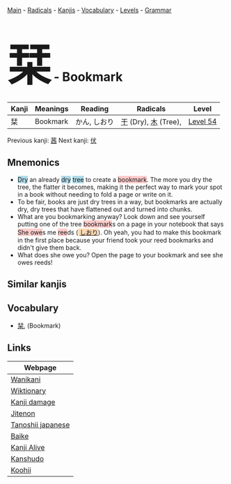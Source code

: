 <style> bigfont {font-size: 100px}</style>
[Main](../README.md) -
[Radicals](../radicals.md) -
[Kanjis](../kanjis.md) -
[Vocabulary](../vocabulary.md) -
[Levels](../levels.md) -
[Grammar](../grammar.md)
# <bigfont> 栞</bigfont> - Bookmark 

| Kanji | Meanings | Reading | Radicals | Level |
| --- | --- | --- | --- | --- |
| 栞 | Bookmark | かん, しおり | [干](../radicals/干.md) (Dry), [木](../radicals/木.md) (Tree),  | [Level 54](../levels/wk_level54.md) |

Previous kanji: [茜](茜.md) Next kanji: [伏](伏.md) 

## Mnemonics
 * <span style="background-color:#ADD8E6"> Dry</span> an already <span style="background-color:#ADD8E6"> dry</span> <span style="background-color:#ADD8E6"> tree</span> to create a <span style="background-color:#ffcccb"> bookmark</span>. The more you dry the tree, the flatter it becomes, making it the perfect way to mark your spot in a book without needing to fold a page or write on it.
* To be fair, books are just dry trees in a way, but bookmarks are actually dry, dry trees that have flattened out and turned into chunks.
* What are you bookmarking anyway? Look down and see yourself putting one of the tree <span style="background-color:#ffcccb"> bookmark</span>s on a page in your notebook that says <span style="background-color:#ffcccb"> She owe</span>s me <span style="background-color:#ffcccb"> ree</span>ds (<span style="background-color:#fed8b1"> [しおり](https://jisho.org/search/しおり)</span>). Oh yeah, you had to make this bookmark in the first place because your friend took your reed bookmarks and didn't give them back.
* What does she owe you? Open the page to your bookmark and see she owes reeds!


## Similar kanjis
 


## Vocabulary
 * [栞](../vocabulary/栞.md), (Bookmark)



## Links 

| Webpage |
| --- |
| [Wanikani          ](https://www.wanikani.com/kanji/栞) |
| [Wiktionary        ](https://en.wiktionary.org/wiki/栞) |
| [Kanji damage      ](http://www.kanjidamage.com/kanji/search?utf8=✓&q=栞) |
| [Jitenon           ](https://jitenon.com/kanji/栞) |
| [Tanoshii japanese ](https://www.tanoshiijapanese.com/dictionary/kanji.cfm?k=栞) |
| [Baike             ](https://baike.baidu.com/item/栞) |
| [Kanji Alive       ](https://app.kanjialive.com/栞) |
| [Kanshudo          ](https://www.kanshudo.com/searchmn?q=栞) |
| [Koohii            ](https://kanji.koohii.com/study/kanji/栞) |
